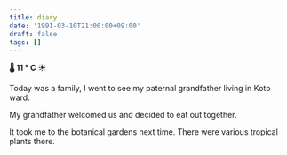 ```yaml
---
title: diary
date: '1991-03-10T21:00:00+09:00'
draft: false
tags: []
---
```


**🌡 11 ° C ☀**

Today was a family, I went to see my paternal grandfather living in Koto ward.

My grandfather welcomed us and decided to eat out together.

It took me to the botanical gardens next time. There were various tropical plants there.